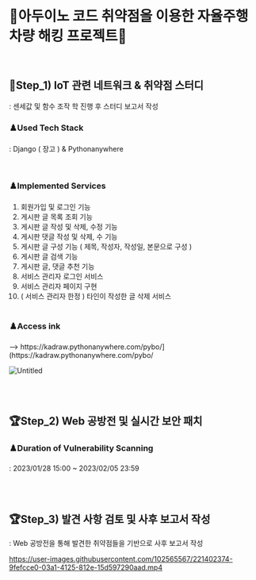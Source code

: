 # 🚗아두이노 코드 취약점을 이용한 자율주행 차량 해킹 프로젝트🚗
<br><h2>🎯Step_1) IoT 관련 네트워크 & 취약점 스터디</h2>
: 센세값 및 함수 조작 학 진행 후 스터디 보고서 작성
<h3>♟️Used Tech Stack</h3>
: Django ( 장고 ) & Pythonanywhere<br>

<br><h3>♟️Implemented Services</h3>
1. 회원가입 및 로그인 기능
2. 게시판 글 목록 조회 기능
3. 게시판 글 작성 및 삭제, 수정 기능
4. 게시판 댓글 작성 및 삭제, 수 기능
5. 게시판 글 구성 기능 ( 제목, 작성자, 작성일, 본문으로 구성 )
6. 게시판 글 검색 기능
7. 게시판 글, 댓글 추천 기능
8. 서비스 관리자 로그인 서비스
9. 서비스 관리자 페이지 구현
10. ( 서비스 관리자 한정 ) 타인이 작성한 글 삭제 서비스<br><br>

<h3>♟️Access ink</h3>
--> https://kadraw.pythonanywhere.com/pybo/](https://kadraw.pythonanywhere.com/pybo/

![Untitled](https://user-images.githubusercontent.com/102565567/232185322-5642635f-e0b4-4af1-aaaa-ef44f935012e.png)

<br><br><h2>🏆Step_2) Web 공방전 및 실시간 보안 패치</h2>
<h3>♟️Duration of Vulnerability Scanning</h3>
: 2023/01/28 15:00 ~ 2023/02/05 23:59<br><br>


<br><h2>🏆Step_3) 발견 사항 검토 및 사후 보고서 작성</h2>
: Web 공방전을 통해 발견한 취약점들을 기반으로 사후 보고서 작성

https://user-images.githubusercontent.com/102565567/221402374-9fefcce0-03a1-4125-812e-15d597290aad.mp4
